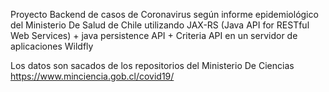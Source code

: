 Proyecto Backend de casos de Coronavirus según informe epidemiológico del Ministerio De Salud de Chile 
utilizando JAX-RS (Java API for RESTful Web Services) + java persistence API + Criteria API
en un servidor de aplicaciones Wildfly


Los datos son sacados de los repositorios del Ministerio De Ciencias https://www.minciencia.gob.cl/covid19/


